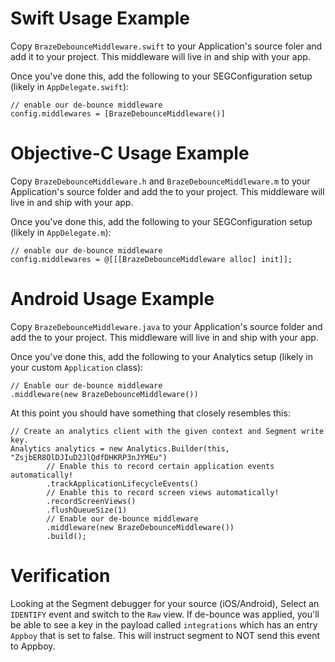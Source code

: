 # Swift Usage Example

Copy `BrazeDebounceMiddleware.swift` to your Application's source foler and add it to your project.  This middleware will live in and ship with your app.  

Once you've done this, add the following to your SEGConfiguration setup (likely in `AppDelegate.swift`):

```
// enable our de-bounce middleware
config.middlewares = [BrazeDebounceMiddleware()]
```

# Objective-C Usage Example

Copy `BrazeDebounceMiddleware.h` and `BrazeDebounceMiddleware.m` to your Application's source folder and add the to your project.  This middleware will live in and ship with your app.

Once you've done this, add the following to your SEGConfiguration setup (likely in `AppDelegate.m`):

```
// enable our de-bounce middleware
config.middlewares = @[[[BrazeDebounceMiddleware alloc] init]];
```

# Android Usage Example

Copy `BrazeDebounceMiddleware.java` to your Application's source folder and add the to your project.  This middleware will live in and ship with your app.

Once you've done this, add the following to your Analytics setup (likely in your custom `Application` class):

```
// Enable our de-bounce middleware
.middleware(new BrazeDebounceMiddleware())
```

At this point you should have something that closely resembles this:

```
// Create an analytics client with the given context and Segment write key.
Analytics analytics = new Analytics.Builder(this, "ZsjbER8OlDJIuD2JlQdfDHKRP3nJYMEu")
        // Enable this to record certain application events automatically!
        .trackApplicationLifecycleEvents()
        // Enable this to record screen views automatically!
        .recordScreenViews()
        .flushQueueSize(1)
        // Enable our de-bounce middleware
        .middleware(new BrazeDebounceMiddleware())
        .build();
```

# Verification

Looking at the Segment debugger for your source (iOS/Android), Select an `IDENTIFY` event and switch to the `Raw` view.  If de-bounce was applied, you'll be able to see a key in the payload called `integrations` which has an entry `Appboy` that is set to false.  This will instruct segment to NOT send this event to Appboy.
